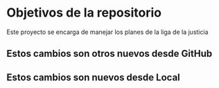 # Objetivos de la repositorio

Este proyecto se encarga de manejar los planes de la liga de la justicia

## Estos cambios son otros nuevos desde GitHub
## Estos cambios son nuevos desde Local
